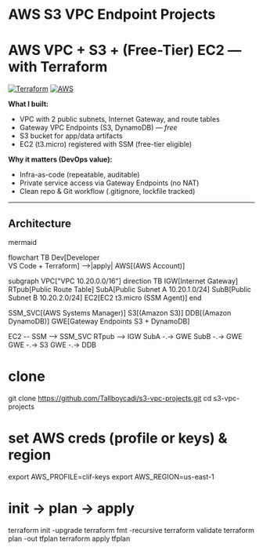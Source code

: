 ﻿# AWS S3 VPC Endpoint Projects

# AWS VPC + S3 + (Free-Tier) EC2 — with Terraform

[![Terraform](https://img.shields.io/badge/Terraform-%3E%3D1.5-844FBA?logo=terraform)]()
[![AWS](https://img.shields.io/badge/AWS-us--east--1-FF9900?logo=amazon-aws&logoColor=fff)]()

**What I built:**  
- VPC with 2 public subnets, Internet Gateway, and route tables  
- Gateway VPC Endpoints (S3, DynamoDB) — *free*  
- S3 bucket for app/data artifacts  
- EC2 (t3.micro) registered with SSM (free-tier eligible)

**Why it matters (DevOps value):**  
- Infra-as-code (repeatable, auditable)  
- Private service access via Gateway Endpoints (no NAT)  
- Clean repo & Git workflow (.gitignore, lockfile tracked)

---

## Architecture

mermaid

flowchart TB
  Dev[Developer<br/>
  VS Code + Terraform] -->|apply| AWS[(AWS Account)]

  subgraph VPC["VPC 10.20.0.0/16"]
    direction TB
    IGW[Internet Gateway]
    RTpub[Public Route Table]
    SubA[Public Subnet A
    10.20.1.0/24]
    SubB[Public Subnet B
    10.20.2.0/24]
    EC2[EC2 t3.micro
    (SSM Agent)]
  end

  SSM_SVC[(AWS Systems Manager)]
  S3[(Amazon S3)]
  DDB[(Amazon DynamoDB)]
  GWE[Gateway Endpoints
  S3 + DynamoDB]

  EC2 -- SSM --> SSM_SVC
  RTpub --> IGW
  SubA -.-> GWE
  SubB -.-> GWE
  GWE -.-> S3
  GWE -.-> DDB


# clone
git clone https://github.com/Tallboycadi/s3-vpc-projects.git
cd s3-vpc-projects

# set AWS creds (profile or keys) & region
export AWS_PROFILE=clif-keys
export AWS_REGION=us-east-1

# init → plan → apply
terraform init -upgrade
terraform fmt -recursive
terraform validate
terraform plan -out tfplan
terraform apply tfplan



